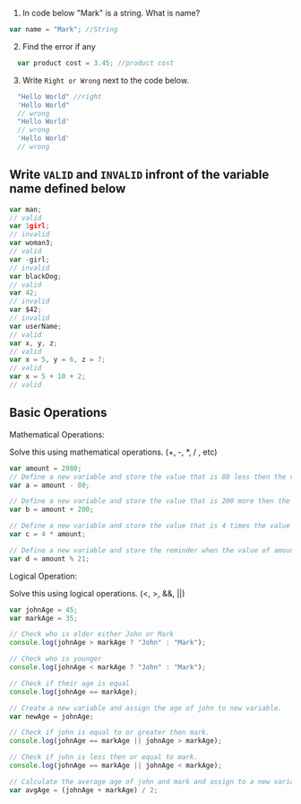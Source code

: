 1. In code below "Mark" is a string. What is name?

```js
var name = "Mark"; //String
```

2. Find the error if any

```js
  var product cost = 3.45; //product cost
```

3. Write `Right or Wrong` next to the code below.

```js
  "Hello World" //right
  'Hello World"
  // wrong
  "Hello World'
  // wrong
  'Hello World'
  // wrong
```

## Write `VALID` and `INVALID` infront of the variable name defined below

```js
var man;
// valid
var 1girl;
// invalid
var woman3;
// valid
var -girl;
// invalid
var blackDog;
// valid
var 42;
// invalid
var $42;
// invalid
var userName;
// valid
var x, y, z;
// valid
var x = 5, y = 6, z = 7;
// valid
var x = 5 + 10 + 2;
// valid
```

## Basic Operations

Mathematical Operations:

Solve this using mathematical operations. (+, -, \*, / , etc)

```js
var amount = 2080;
// Define a new variable and store the value that is 80 less then the value of amount.
var a = amount - 80;

// Define a new variable and store the value that is 200 more then the value of amount.
var b = amount + 200;

// Define a new variable and store the value that is 4 times the value of amount.
var c = 4 * amount;

// Define a new variable and store the reminder when the value of amount is  divided by 21.
var d = amount % 21;
```

Logical Operation:

Solve this using logical operations. (<, >, &&, ||)

```js
var johnAge = 45;
var markAge = 35;

// Check who is older either John or Mark
console.log(johnAge > markAge ? "John" : "Mark");

// Check who is younger
console.log(johnAge < markAge ? "John" : "Mark");

// Check if their age is equal
console.log(johnAge == markAge);

// Create a new variable and assign the age of john to new variable.
var newAge = johnAge;

// Check if john is equal to or greater then mark.
console.log(johnAge == markAge || johnAge > markAge);

// Check if john is less then or equal to mark.
console.log(johnAge == markAge || johnAge < markAge);

// Calculate the average age of john and mark and assign to a new variable.
var avgAge = (johnAge + markAge) / 2;
```
